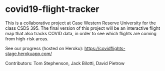 # covid19-flight-tracker

This is a collaborative project at Case Western Reserve University for the class CSDS 395. 
The final version of this project will be an interactive flight map that also tracks COVID data, in order to see which flights are coming from high-risk areas.

See our progress (hosted on Heroku): https://covidflights-stage.herokuapp.com/

Contributors: Tom Stephenson, Jack Bilotti, David Pietrow
